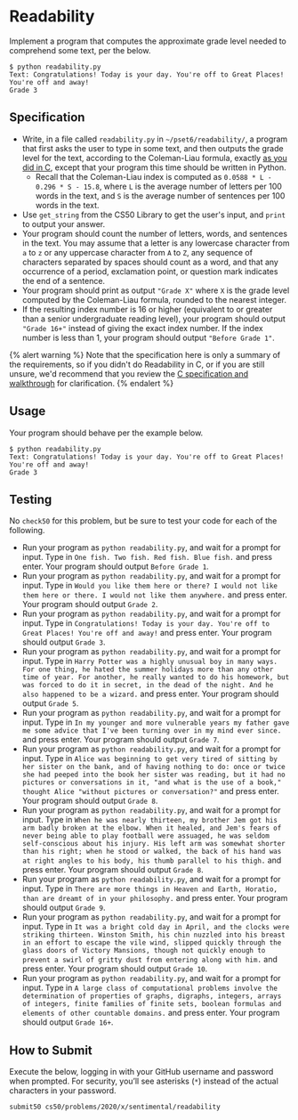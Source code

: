 # Readability

Implement a program that computes the approximate grade level needed to comprehend some text, per the below.

```
$ python readability.py
Text: Congratulations! Today is your day. You're off to Great Places! You're off and away!
Grade 3
```

## Specification

* Write, in a file called `readability.py` in `~/pset6/readability/`, a program that first asks the user to type in some text, and then outputs the grade level for the text, according to the Coleman-Liau formula, exactly [as you did in C](../../2/readability/), except that your program this time should be written in Python.
  * Recall that the Coleman-Liau index is computed as `0.0588 * L - 0.296 * S - 15.8`, where `L` is the average number of letters per 100 words in the text, and `S` is the average number of sentences per 100 words in the text.
* Use `get_string` from the CS50 Library to get the user's input, and `print` to output your answer.
* Your program should count the number of letters, words, and sentences in the text. You may assume that a letter is any lowercase character from `a` to `z` or any uppercase character from `A` to `Z`, any sequence of characters separated by spaces should count as a word, and that any occurrence of a period, exclamation point, or question mark indicates the end of a sentence.
* Your program should print as output `"Grade X"` where `X` is the grade level computed by the Coleman-Liau formula, rounded to the nearest integer.
* If the resulting index number is 16 or higher (equivalent to or greater than a senior undergraduate reading level), your program should output `"Grade 16+"` instead of giving the exact index number. If the index number is less than 1, your program should output `"Before Grade 1"`.

{% alert warning %}
Note that the specification here is only a summary of the requirements, so if you didn't do Readability in C, or if you are still unsure, we'd recommend that you review the [C specification and walkthrough](/psets/2/readability) for clarification.
{% endalert %}

## Usage

Your program should behave per the example below.

```
$ python readability.py
Text: Congratulations! Today is your day. You're off to Great Places! You're off and away!
Grade 3
```

## Testing

No `check50` for this problem, but be sure to test your code for each of the following.

* Run your program as `python readability.py`, and wait for a prompt for input. Type in `One fish. Two fish. Red fish. Blue fish.` and press enter. Your program should output `Before Grade 1`.
* Run your program as `python readability.py`, and wait for a prompt for input. Type in `Would you like them here or there? I would not like them here or there. I would not like them anywhere.` and press enter. Your program should output `Grade 2`.
* Run your program as `python readability.py`, and wait for a prompt for input. Type in `Congratulations! Today is your day. You're off to Great Places! You're off and away!` and press enter. Your program should output `Grade 3`.
* Run your program as `python readability.py`, and wait for a prompt for input. Type in `Harry Potter was a highly unusual boy in many ways. For one thing, he hated the summer holidays more than any other time of year. For another, he really wanted to do his homework, but was forced to do it in secret, in the dead of the night. And he also happened to be a wizard.` and press enter. Your program should output `Grade 5`.
* Run your program as `python readability.py`, and wait for a prompt for input. Type in `In my younger and more vulnerable years my father gave me some advice that I've been turning over in my mind ever since.` and press enter. Your program should output `Grade 7`.
* Run your program as `python readability.py`, and wait for a prompt for input. Type in `Alice was beginning to get very tired of sitting by her sister on the bank, and of having nothing to do: once or twice she had peeped into the book her sister was reading, but it had no pictures or conversations in it, "and what is the use of a book," thought Alice "without pictures or conversation?"` and press enter. Your program should output `Grade 8`.
* Run your program as `python readability.py`, and wait for a prompt for input. Type in `When he was nearly thirteen, my brother Jem got his arm badly broken at the elbow. When it healed, and Jem's fears of never being able to play football were assuaged, he was seldom self-conscious about his injury. His left arm was somewhat shorter than his right; when he stood or walked, the back of his hand was at right angles to his body, his thumb parallel to his thigh.` and press enter. Your program should output `Grade 8`.
* Run your program as `python readability.py`, and wait for a prompt for input. Type in `There are more things in Heaven and Earth, Horatio, than are dreamt of in your philosophy.` and press enter. Your program should output `Grade 9`.
* Run your program as `python readability.py`, and wait for a prompt for input. Type in `It was a bright cold day in April, and the clocks were striking thirteen. Winston Smith, his chin nuzzled into his breast in an effort to escape the vile wind, slipped quickly through the glass doors of Victory Mansions, though not quickly enough to prevent a swirl of gritty dust from entering along with him.` and press enter. Your program should output `Grade 10`.
* Run your program as `python readability.py`, and wait for a prompt for input. Type in `A large class of computational problems involve the determination of properties of graphs, digraphs, integers, arrays of integers, finite families of finite sets, boolean formulas and elements of other countable domains.` and press enter. Your program should output `Grade 16+`.

## How to Submit

Execute the below, logging in with your GitHub username and password when prompted. For security, you’ll see asterisks (`*`) instead of the actual characters in your password.

```
submit50 cs50/problems/2020/x/sentimental/readability
```
